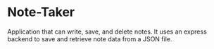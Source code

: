 # Note-Taker
Application that can write, save, and delete notes. It uses an express backend to save and retrieve note data from a JSON file.
